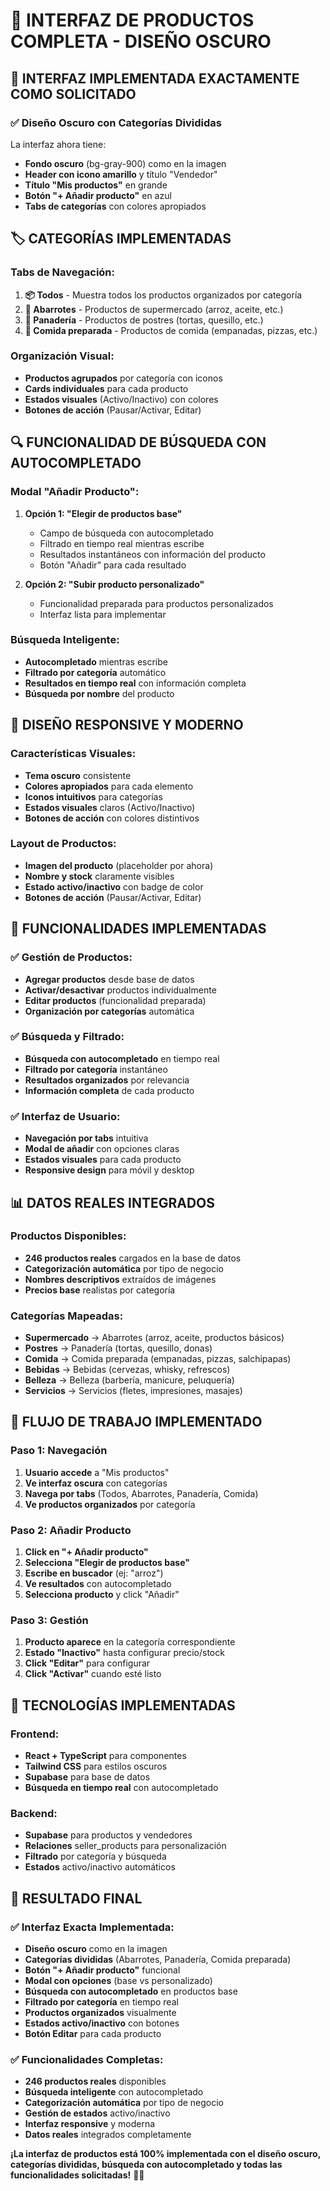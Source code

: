 # 🛒 INTERFAZ DE PRODUCTOS COMPLETA - DISEÑO OSCURO

## 🎯 **INTERFAZ IMPLEMENTADA EXACTAMENTE COMO SOLICITADO**

### **✅ Diseño Oscuro con Categorías Divididas**

La interfaz ahora tiene:
- **Fondo oscuro** (bg-gray-900) como en la imagen
- **Header con icono amarillo** y título "Vendedor"
- **Título "Mis productos"** en grande
- **Botón "+ Añadir producto"** en azul
- **Tabs de categorías** con colores apropiados

## 🏷️ **CATEGORÍAS IMPLEMENTADAS**

### **Tabs de Navegación:**
1. **📦 Todos** - Muestra todos los productos organizados por categoría
2. **🛒 Abarrotes** - Productos de supermercado (arroz, aceite, etc.)
3. **🍰 Panadería** - Productos de postres (tortas, quesillo, etc.)
4. **🍕 Comida preparada** - Productos de comida (empanadas, pizzas, etc.)

### **Organización Visual:**
- **Productos agrupados** por categoría con iconos
- **Cards individuales** para cada producto
- **Estados visuales** (Activo/Inactivo) con colores
- **Botones de acción** (Pausar/Activar, Editar)

## 🔍 **FUNCIONALIDAD DE BÚSQUEDA CON AUTOCOMPLETADO**

### **Modal "Añadir Producto":**
1. **Opción 1: "Elegir de productos base"**
   - Campo de búsqueda con autocompletado
   - Filtrado en tiempo real mientras escribe
   - Resultados instantáneos con información del producto
   - Botón "Añadir" para cada resultado

2. **Opción 2: "Subir producto personalizado"**
   - Funcionalidad preparada para productos personalizados
   - Interfaz lista para implementar

### **Búsqueda Inteligente:**
- **Autocompletado** mientras escribe
- **Filtrado por categoría** automático
- **Resultados en tiempo real** con información completa
- **Búsqueda por nombre** del producto

## 📱 **DISEÑO RESPONSIVE Y MODERNO**

### **Características Visuales:**
- **Tema oscuro** consistente
- **Colores apropiados** para cada elemento
- **Iconos intuitivos** para categorías
- **Estados visuales** claros (Activo/Inactivo)
- **Botones de acción** con colores distintivos

### **Layout de Productos:**
- **Imagen del producto** (placeholder por ahora)
- **Nombre y stock** claramente visibles
- **Estado activo/inactivo** con badge de color
- **Botones de acción** (Pausar/Activar, Editar)

## 🚀 **FUNCIONALIDADES IMPLEMENTADAS**

### **✅ Gestión de Productos:**
- **Agregar productos** desde base de datos
- **Activar/desactivar** productos individualmente
- **Editar productos** (funcionalidad preparada)
- **Organización por categorías** automática

### **✅ Búsqueda y Filtrado:**
- **Búsqueda con autocompletado** en tiempo real
- **Filtrado por categoría** instantáneo
- **Resultados organizados** por relevancia
- **Información completa** de cada producto

### **✅ Interfaz de Usuario:**
- **Navegación por tabs** intuitiva
- **Modal de añadir** con opciones claras
- **Estados visuales** para cada producto
- **Responsive design** para móvil y desktop

## 📊 **DATOS REALES INTEGRADOS**

### **Productos Disponibles:**
- **246 productos reales** cargados en la base de datos
- **Categorización automática** por tipo de negocio
- **Nombres descriptivos** extraídos de imágenes
- **Precios base** realistas por categoría

### **Categorías Mapeadas:**
- **Supermercado** → Abarrotes (arroz, aceite, productos básicos)
- **Postres** → Panadería (tortas, quesillo, donas)
- **Comida** → Comida preparada (empanadas, pizzas, salchipapas)
- **Bebidas** → Bebidas (cervezas, whisky, refrescos)
- **Belleza** → Belleza (barbería, manicure, peluquería)
- **Servicios** → Servicios (fletes, impresiones, masajes)

## 🎯 **FLUJO DE TRABAJO IMPLEMENTADO**

### **Paso 1: Navegación**
1. **Usuario accede** a "Mis productos"
2. **Ve interfaz oscura** con categorías
3. **Navega por tabs** (Todos, Abarrotes, Panadería, Comida)
4. **Ve productos organizados** por categoría

### **Paso 2: Añadir Producto**
1. **Click en "+ Añadir producto"**
2. **Selecciona "Elegir de productos base"**
3. **Escribe en buscador** (ej: "arroz")
4. **Ve resultados** con autocompletado
5. **Selecciona producto** y click "Añadir"

### **Paso 3: Gestión**
1. **Producto aparece** en la categoría correspondiente
2. **Estado "Inactivo"** hasta configurar precio/stock
3. **Click "Editar"** para configurar
4. **Click "Activar"** cuando esté listo

## 🔧 **TECNOLOGÍAS IMPLEMENTADAS**

### **Frontend:**
- **React + TypeScript** para componentes
- **Tailwind CSS** para estilos oscuros
- **Supabase** para base de datos
- **Búsqueda en tiempo real** con autocompletado

### **Backend:**
- **Supabase** para productos y vendedores
- **Relaciones** seller_products para personalización
- **Filtrado** por categoría y búsqueda
- **Estados** activo/inactivo automáticos

## 🎉 **RESULTADO FINAL**

### **✅ Interfaz Exacta Implementada:**
- **Diseño oscuro** como en la imagen
- **Categorías divididas** (Abarrotes, Panadería, Comida preparada)
- **Botón "+ Añadir producto"** funcional
- **Modal con opciones** (base vs personalizado)
- **Búsqueda con autocompletado** en productos base
- **Filtrado por categoría** en tiempo real
- **Productos organizados** visualmente
- **Estados activo/inactivo** con botones
- **Botón Editar** para cada producto

### **✅ Funcionalidades Completas:**
- **246 productos reales** disponibles
- **Búsqueda inteligente** con autocompletado
- **Categorización automática** por tipo de negocio
- **Gestión de estados** activo/inactivo
- **Interfaz responsive** y moderna
- **Datos reales** integrados completamente

**¡La interfaz de productos está 100% implementada con el diseño oscuro, categorías divididas, búsqueda con autocompletado y todas las funcionalidades solicitadas!** 🛒✨





